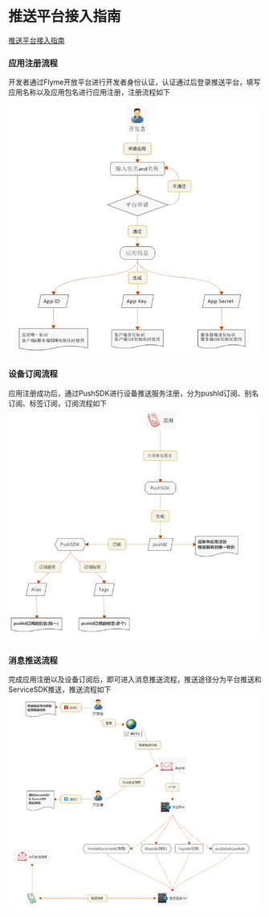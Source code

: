 # 推送平台接入指南

[推送平台接入指南](http://open.res.flyme.cn/fileserver/upload/file/201612/728a49f530c64c5a832d7ba1de69e356.pdf)

### 应用注册流程


开发者通过Flyme开放平台进行开发者身份认证，认证通过后登录推送平台，填写应用名称以及应用包名进行应用注册，注册流程如下

![](./image/addApp.png)

### 设备订阅流程

应用注册成功后，通过PushSDK进行设备推送服务注册，分为pushId订阅、别名订阅、标签订阅，订阅流程如下
![](./image/sub.png)

### 消息推送流程

完成应用注册以及设备订阅后，即可进入消息推送流程，推送途径分为平台推送和ServiceSDK推送，推送流程如下
![](./image/push.png)
